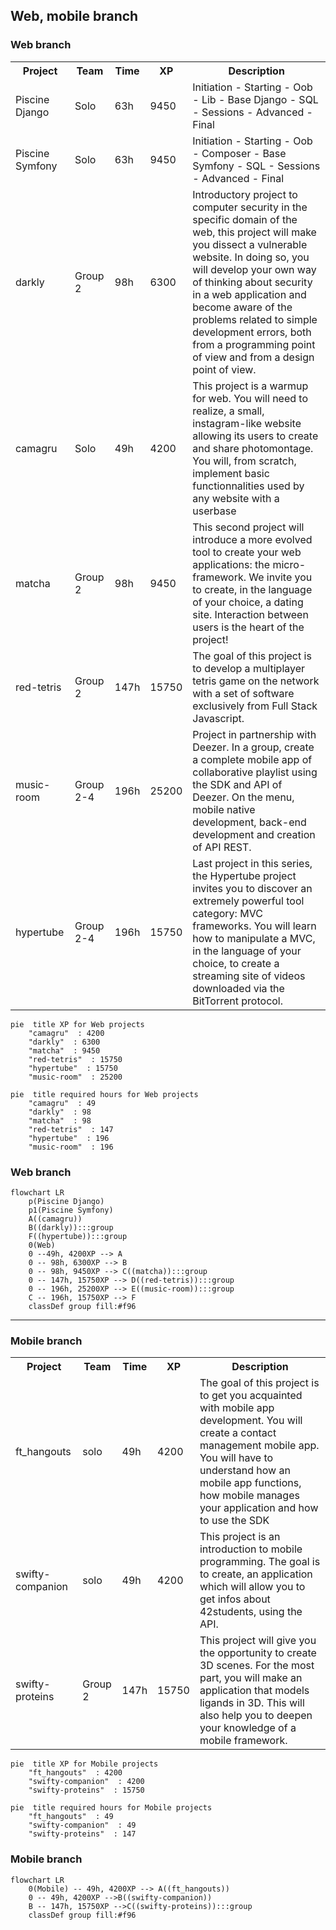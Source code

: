 ## Web, mobile branch

### Web branch
<table>
<tr><th>Project</th><th>Team</th><th>Time</th><th>XP</th><th>Description</th></tr>
<tr>
	<td>Piscine Django <td>Solo<td>63h<td>9450
	<td> Initiation  - Starting  - Oob  - Lib  - Base Django  - SQL  - Sessions - Advanced - Final
</tr>
<tr>
	<td>Piscine Symfony <td>Solo<td>63h<td>9450
	<td> Initiation  - Starting  - Oob  - Composer  - Base Symfony  - SQL  - Sessions - Advanced - Final
</tr>
<tr>
	<td>darkly <td>Group 2<td>98h<td>6300
	<td>Introductory project to computer security in the specific domain of the web, this project will make you dissect a vulnerable website. In doing so, you will develop your own way of thinking about security in a web application and become aware of the problems related to simple development errors, both from a programming point of view and from a design point of view.
</tr>
<tr>
	<td>camagru</td>
	<td>Solo</td>
	<td>49h</td>
	<td>4200</td>
	<td>This project is a warmup for web. You will need to realize, a small, instagram-like website allowing its users to create and share photomontage. You will, from scratch, implement basic functionnalities used by any website with a userbase<br>
	</td>
</tr>
<tr>
	<td>matcha
	<td>Group 2
	<td>98h
	<td>9450
	<td>This second project will introduce a more evolved tool to create your web applications: the micro-framework. We invite you to create, in the language of your choice, a dating site. Interaction between users is the heart of the project!<br>
</tr>
<tr><td>red-tetris <td>Group 2<td>147h<td>15750<td>The goal of this project is to develop a multiplayer tetris game on the network with a set of software exclusively from Full Stack Javascript.</tr>
<tr><td>music-room <td>Group 2-4<td>196h<td>25200<td>Project in partnership with Deezer. In a group, create a complete mobile app of collaborative playlist using the SDK and API of Deezer. On the menu, mobile native development, back-end development and creation of API REST.</tr>
<tr><td>hypertube <td>Group 2-4<td>196h<td>15750<td>Last project in this series, the Hypertube project invites you to discover an extremely powerful tool category: MVC frameworks. You will learn how to manipulate a MVC, in the language of your choice, to create a streaming site of videos downloaded via the BitTorrent protocol.
</tr>
</table>

```mermaid
pie  title XP for Web projects
	"camagru"  : 4200
	"darkly"  : 6300
	"matcha"  : 9450
	"red-tetris"  : 15750
	"hypertube"  : 15750
	"music-room"  : 25200
```

```mermaid
pie  title required hours for Web projects
	"camagru"  : 49
	"darkly"  : 98
	"matcha"  : 98
	"red-tetris"  : 147
	"hypertube"  : 196
	"music-room"  : 196
```

### Web branch
```mermaid
flowchart LR
	p(Piscine Django)
	p1(Piscine Symfony)
	A((camagru))
	B((darkly)):::group
	F((hypertube)):::group
	0(Web)
	0 --49h, 4200XP --> A
	0 -- 98h, 6300XP --> B
	0 -- 98h, 9450XP --> C((matcha)):::group
	0 -- 147h, 15750XP --> D((red-tetris)):::group
	0 -- 196h, 25200XP --> E((music-room)):::group
	C -- 196h, 15750XP --> F
    classDef group fill:#f96
```
---
### Mobile branch
<table>
<tr><th>Project</th><th>Team</th><th>Time</th><th>XP</th><th>Description</th></tr>
<tr><td>ft_hangouts <td>solo<td>49h<td>4200<td>The goal of this project is to get you acquainted with mobile app development. You will create a contact management mobile app. You will have to understand how an mobile app functions, how mobile manages your application and how to use the SDK</tr>
<tr><td>swifty-companion <td>solo<td>49h<td>4200<td>This project is an introduction to mobile programming. The goal is to create, an application which will allow you to get infos about 42students, using the API.</tr>
<tr><td>swifty-proteins <td>Group 2<td>147h<td>15750<td>This project will give you the opportunity to create 3D scenes. For the most part, you will make an application that models ligands in 3D. This will also help you to deepen your knowledge of a mobile framework.</tr>
</table>

```mermaid
pie  title XP for Mobile projects
	"ft_hangouts"  : 4200
	"swifty-companion"  : 4200
	"swifty-proteins"  : 15750
```

```mermaid
pie  title required hours for Mobile projects
	"ft_hangouts"  : 49
	"swifty-companion"  : 49
	"swifty-proteins"  : 147
```


### Mobile branch
```mermaid
flowchart LR
	0(Mobile) -- 49h, 4200XP --> A((ft_hangouts))
	0 -- 49h, 4200XP -->B((swifty-companion))
	B -- 147h, 15750XP -->C((swifty-proteins)):::group
    classDef group fill:#f96
```
